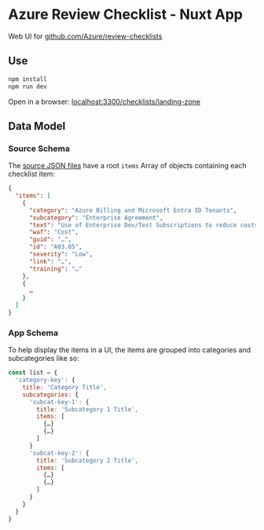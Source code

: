 # Azure Review Checklist - Nuxt App

Web UI for [github.com/Azure/review-checklists](https://github.com/Azure/review-checklists)

## Use

```bash
npm install
npm run dev
```

Open in a browser: [localhost:3300/checklists/landing-zone](http://localhost:3300/checklists/landing-zone) 

## Data Model

### Source Schema

The [source JSON files](https://github.com/Azure/review-checklists/tree/main/checklists) have a root `items` Array of objects containing each checklist item:

```json
{
  "items": [
    {
      "category": "Azure Billing and Microsoft Entra ID Tenants",
      "subcategory": "Enterprise Agreement",
      "text": "Use of Enterprise Dev/Test Subscriptions to reduce costs for non-production workloads.",
      "waf": "Cost",
      "guid": "…",
      "id": "A03.05",
      "severity": "Low",
      "link": "…",
      "training": "…"
    },
    {
      …
    }
  ]
}
```

### App Schema

To help display the items in a UI, the items are grouped into categories and subcategories like so:

```javascript
const list = {
  'category-key': {
    title: 'Category Title',
    subcategories: {
      'subcat-key-1': {
        title: 'Subcategory 1 Title',
        items: [
          {…}
          {…}
        ]
      }
      'subcat-key-2': {
        title: 'Subcategory 2 Title',
        items: [
          {…}
          {…}
        ]
      }      
    }
  }
}
```
